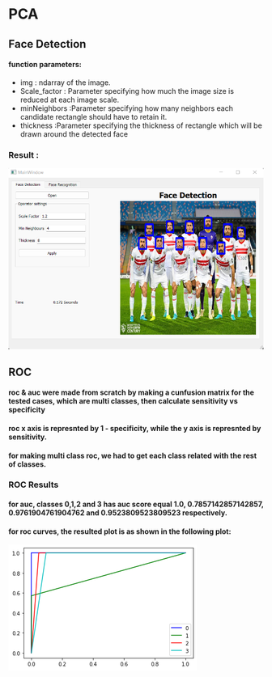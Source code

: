 # PCA
## Face Detection

#### function parameters:
* img : ndarray of the image.
* Scale_factor :  Parameter specifying how much the image size is reduced at each image scale.
* minNeighbors :Parameter specifying how many neighbors each candidate rectangle should have to retain it.
* thickness :Parameter specifying the thickness of rectangle which will be drawn around the detected face
### Result :
![img](images/result1.png)

## ROC 

#### roc & auc were made from scratch by making a cunfusion matrix for the tested cases, which are multi classes, then calculate sensitivity vs specificity 
#### roc x axis is represnted by 1 - specificity, while the y axis is represnted by sensitivity.
#### for making multi class roc, we had to get each class related with the rest of classes.

### ROC Results

#### for auc, classes 0,1,2 and 3 has auc score equal 1.0, 0.7857142857142857, 0.9761904761904762 and 0.9523809523809523 respectively.

#### for roc curves, the resulted plot is as shown in the following plot:
![img](roc/roc.png)
